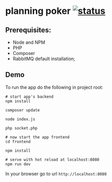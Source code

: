 # planning poker [![status](https://img.shields.io/badge/experimental-100%25-619dce.svg)]()

## Prerequisites:
- Node and NPM
- PHP
- Composer
- RabbitMQ default installation;

## Demo
To run the app do the following in project root:
```
# start app's backend
npm install

composer update

node index.js

php socket.php

# now start the app frontend
cd frontend

npm install

# serve with hot reload at localhost:8080
npm run dev

```

In your browser go to url `http://localhost:8080`
